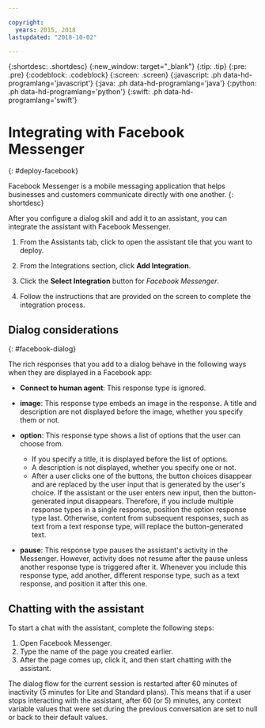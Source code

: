 ```yaml
---

copyright:
  years: 2015, 2018
lastupdated: "2018-10-02"

---
```


{:shortdesc: .shortdesc}
{:new_window: target="_blank"}
{:tip: .tip}
{:pre: .pre}
{:codeblock: .codeblock}
{:screen: .screen}
{:javascript: .ph data-hd-programlang='javascript'}
{:java: .ph data-hd-programlang='java'}
{:python: .ph data-hd-programlang='python'}
{:swift: .ph data-hd-programlang='swift'}

# Integrating with Facebook Messenger
{: #deploy-facebook}

Facebook Messenger is a mobile messaging application that helps businesses and customers communicate directly with one another.
{: shortdesc}

After you configure a dialog skill and add it to an assistant, you can integrate the assistant with Facebook Messenger.

1.  From the Assistants tab, click to open the assistant tile that you want to deploy.

1.  From the Integrations section, click **Add Integration**.

1.  Click the **Select Integration** button for *Facebook Messenger*.

1.  Follow the instructions that are provided on the screen to complete the integration process.

## Dialog considerations
{: #facebook-dialog}

The rich responses that you add to a dialog behave in the following ways when they are displayed in a Facebook app:

- **Connect to human agent**: This response type is ignored.

- **image**: This response type embeds an image in the response. A title and description are not displayed before the image, whether you specify them or not.

- **option**: This response type shows a list of options that the user can choose from.

  - If you specify a title, it is displayed before the list of options.
  - A description is not displayed, whether you specify one or not.
  - After a user clicks one of the buttons, the button choices disappear and are replaced by the user input that is generated by the user's choice. If the assistant or the user enters new input, then the button-generated input disappears. Therefore, if you include multiple response types in a single response, position the option response type last. Otherwise, content from subsequent responses, such as text from a text response type, will replace the button-generated text.

- **pause**: This response type pauses the assistant's activity in the Messenger. However, activity does not resume after the pause unless another response type is triggered after it. Whenever you include this response type, add another, different response type, such as a text response, and position it after this one.

## Chatting with the assistant

To start a chat with the assistant, complete the following steps:

1.  Open Facebook Messenger.
1.  Type the name of the page you created earlier.
1.  After the page comes up, click it, and then start chatting with the assistant.

The dialog flow for the current session is restarted after 60 minutes of inactivity (5 minutes for Lite and Standard plans). This means that if a user stops interacting with the assistant, after 60 (or 5) minutes, any context variable values that were set during the previous conversation are set to null or back to their default values.